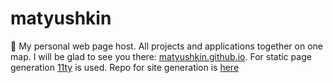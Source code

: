 # matyushkin

👦 My personal web page host. All projects and applications together on one map. I will be glad to see you there: [matyushkin.github.io](https://matyushkin.github.io/). For static page generation [11ty](https://github.com/11ty/eleventy) is used. Repo for site generation is [here](https://github.com/matyushkin/mgio)